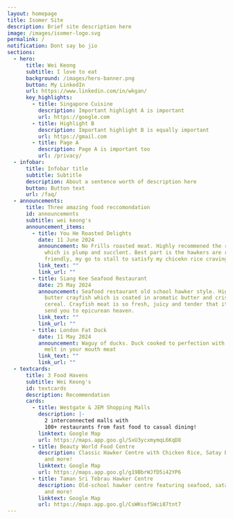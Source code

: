 ```yaml
---
layout: homepage
title: Isomer Site
description: Brief site description here
image: /images/isomer-logo.svg
permalink: /
notification: Dont say bo jio
sections:
  - hero:
      title: Wei Keong
      subtitle: I love to eat
      background: /images/hero-banner.png
      button: My LinkedIn
      url: https://www.linkedin.com/in/wkgan/
      key_highlights:
        - title: Singapore Cuisine
          description: Important highlight A is important
          url: https://google.com
        - title: Highlight B
          description: Important highlight B is equally important
          url: https://gmail.com
        - title: Page A
          description: Page A is important too
          url: /privacy/
  - infobar:
      title: Infobar title
      subtitle: Subtitle
      description: About a sentence worth of description here
      button: Button text
      url: /faq/
  - announcements:
      title: Three amazing food reccomondation
      id: announcements
      subtitle: wei keong's
      announcement_items:
        - title: You He Roasted Delights
          date: 11 June 2024
          announcement: No Frills roasted meat. Highly recommened the roasted chicken rice
            which is plump and succlent. Best part is the hawkers are really
            friendly, my go to stall to satisfy my chicekn rice craving.
          link_text: ""
          link_url: ""
        - title: Siang Kee Seafood Restaurant
          date: 25 May 2024
          announcement: Seafood restaurant old school hawker style. Highly recommend their
            butter crayfish which is coated in aromatic butter and crispy
            cereal. Crayfish meat is so fresh, juicy and tender that it will
            send you to epicurean heaven.
          link_text: ""
          link_url: ""
        - title: London Fat Duck
          date: 11 May 2024
          announcement: Waguy of ducks. Duck cooked to perfection with Crispy skin and
            melt in your mouth meat
          link_text: ""
          link_url: ""
  - textcards:
      title: 3 Food Havens
      subtitle: Wei Keong's
      id: textcards
      description: Recommendation
      cards:
        - title: Westgate & JEM Shopping Malls
          description: |-
            2 interconnected malls with
            100+ restaurants from fast food to casual dining!
          linktext: Google Map
          url: https://maps.app.goo.gl/SxU3ycxmymqL6KqD8
        - title: Beauty World Food Centre
          description: Classic Hawker Centre with Chicken Rice, Satay Bee Hoon, Nasi Lemak
            and more!
          linktext: Google Map
          url: https://maps.app.goo.gl/g19BbrWJfD5i42YP6
        - title: Taman Sri Tebrau Hawker Centre
          description: Old-school hawker centre featuring seafood, satay, dumpling noodles
            and more!
          linktext: Google Map
          url: https://maps.app.goo.gl/CsWKssfSWci87tnt7
---
```

